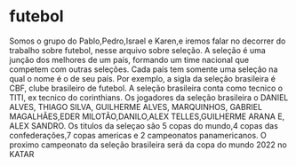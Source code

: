 # futebol
Somos o grupo do Pablo,Pedro,Israel e Karen,e iremos falar no decorrer do trabalho sobre futebol, nesse arquivo sobre seleção.
A seleção é uma junção dos melhores de um país, formando um time nacional que competem com outras seleções. Cada país tem somente uma seleção na qual o nome é o de seu país.
Por exemplo, a sigla da seleção brasileira é CBF, clube brasileiro de futebol. A seleção brasileira conta como tecnico o TITI, ex tecnico do corinthians. Os jogadores da seleção brasileira o DANIEL ALVES, THIAGO SILVA, GUILHERME ALVES, MARQUINHOS, GABRIEL MAGALHÃES,EDER MILOTÃO,DANILO,ALEX TELLES,GUILHERME ARANA E, ALEX SANDRO.
Os titulos da seleçao são 5 copas do mundo,4 copas das confederações,7 copas americas e 2 campeonatos panamericanos. O proximo campeonato da seleção brasileira será da copa do mundo 2022 no KATAR
